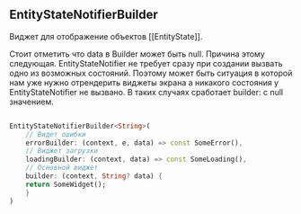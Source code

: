 ## EntityStateNotifierBuilder

Виджет для отображение объектов [[EntityState]].

Стоит отметить что data в Builder может быть null. Причина этому следующая. EntityStateNotifier не требует сразу при создании вызвать одно из возможных состояний. Поэтому может быть ситуация в которой нам уже нужно отрендерить виджеты экрана а никакого состояния у EntityStateNotifier не вызвано. В таких случаях сработает builder: с null значением.

```dart 

EntityStateNotifierBuilder<String>(
	// Видет ошибки
    errorBuilder: (context, e, data) => const SomeError(),
    // Виджет загрузки
    loadingBuilder: (context, data) => const SomeLoading(),
    // Основной виджет
    builder: (context, String? data) {
    return SomeWidget();
    }
)
```